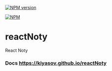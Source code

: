 [![NPM version][npm-image]][npm-url]



[![NPM](https://nodei.co/npm/@kiyasov/noty.png?downloads=true&downloadRank=true&stars=true)](https://www.npmjs.com/package/@kiyasov/noty)


# reactNoty
React Noty


### Docs https://kiyasov.github.io/reactNoty



[npm-url]: https://www.npmjs.com/package/@kiyasov/noty
[npm-image]: http://img.shields.io/npm/v/@kiyasov/noty.svg?style=flat-square
